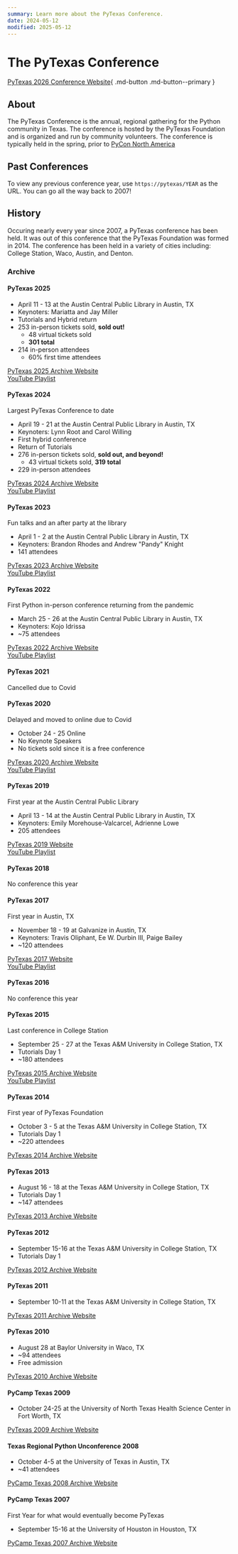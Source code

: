 ```yaml
---
summary: Learn more about the PyTexas Conference.
date: 2024-05-12
modified: 2025-05-12
---
```


# The PyTexas Conference

[PyTexas 2026 Conference Website](https://www.pytexas.org/2026){ .md-button .md-button--primary }

## About

The PyTexas Conference is the annual, regional gathering for the Python community 
in Texas. The conference is hosted by the PyTexas Foundation and is organized 
and run by community volunteers. The conference is typically held in the spring,
prior to [PyCon North America](https://us.pycon.org)

## Past Conferences

To view any previous conference year, use `https://pytexas/YEAR` as the URL. You can
go all the way back to 2007!

## History
Occuring nearly every year since 2007, a PyTexas conference has been held. It was 
out of this conference that the PyTexas Foundation was formed in 2014. The conference
has been held in a variety of cities including: College Station, Waco, Austin,
and Denton.

### Archive

#### PyTexas 2025

- April 11 - 13 at the Austin Central Public Library in Austin, TX
- Keynoters: Mariatta and Jay Miller
- Tutorials and Hybrid return
- 253 in-person tickets sold, **sold out!**
  - 48 virtual tickets sold
  - **301 total**
- 214 in-person attendees
  - 60% first time attendees


[PyTexas 2025 Archive Website](https://pytexas.org/2025)  
[YouTube Playlist](https://www.youtube.com/playlist?list=PL0MRiRrXAvRiSmPn_LDdhDbtZwu6g4xct)

#### PyTexas 2024
Largest PyTexas Conference to date

- April 19 - 21 at the Austin Central Public Library in Austin, TX
- Keynoters: Lynn Root and Carol Willing
- First hybrid conference
- Return of Tutorials
- 276 in-person tickets sold,  **sold out, and beyond!**
    - 43 virtual tickets sold, **319 total**
- 229 in-person attendees


[PyTexas 2024 Archive Website](https://pytexas.org/2024)  
[YouTube Playlist](https://www.youtube.com/playlist?list=PL0MRiRrXAvRjMAfx42eiokiAmfclUX-6S)

#### PyTexas 2023
Fun talks and an after party at the library

- April 1 - 2 at the Austin Central Public Library in Austin, TX
- Keynoters: Brandon Rhodes and Andrew "Pandy" Knight
- 141 attendees

[PyTexas 2023 Archive Website](https://pytexas.org/2023)  
[YouTube Playlist](https://www.youtube.com/playlist?list=PL0MRiRrXAvRhiru4h8fVF987v5tdLlr1X)

#### PyTexas 2022
First Python in-person conference returning from the pandemic

- March 25 - 26 at the Austin Central Public Library in Austin, TX
- Keynoters: Kojo Idrissa
- ~75 attendees

[PyTexas 2022 Archive Website](https://pytexas.org/2022/)  
[YouTube Playlist](https://www.youtube.com/playlist?list=PL0MRiRrXAvRhuVf-g4o3IO0jmpLQgubZK)

#### PyTexas 2021
Cancelled due to Covid

#### PyTexas 2020
Delayed and moved to online due to Covid

- October 24 - 25 Online
- No Keynote Speakers
- No tickets sold since it is a free conference

[PyTexas 2020 Archive Website](https://pytexas.org/2020)  
[YouTube Playlist](https://www.youtube.com/watch?v=FdXS-NpxtSo&list=PL0MRiRrXAvRgAFCdfHUcw8PNPqS7ux_BK)

#### PyTexas 2019
First year at the Austin Central Public Library

- April 13 - 14 at the Austin Central Public Library in Austin, TX
- Keynoters: Emily Morehouse-Valcarcel, Adrienne Lowe
- 205 attendees

[PyTexas 2019 Website](https://2019.pytexas.org/)  
[YouTube Playlist](https://www.youtube.com/playlist?list=PL0MRiRrXAvRgQXU8_8rjsgpE4EQaWc2so)

#### PyTexas 2018
No conference this year

#### PyTexas 2017
First year in Austin, TX

- November 18 - 19 at Galvanize in Austin, TX
- Keynoters: Travis Oliphant, Ee W. Durbin III, Paige Bailey
- ~120 attendees

[PyTexas 2017 Website](https://2017.pytexas.org/)  
[YouTube Playlist](https://www.youtube.com/playlist?list=PL0MRiRrXAvRiwQUUwTTh5g8rhbQyYlubo)

#### PyTexas 2016
No conference this year

#### PyTexas 2015
Last conference in College Station

- September 25 - 27 at the Texas A&M University in College Station, TX
- Tutorials Day 1
- ~180 attendees

[PyTexas 2015 Archive Website](https://pytexas.org/2015/)  
[YouTube Playlist](https://www.youtube.com/playlist?list=PL0MRiRrXAvRggP9ge7T_FCkYWZVAy_KEX)

#### PyTexas 2014
First year of PyTexas Foundation

- October 3 - 5 at the Texas A&M University in College Station, TX
- Tutorials Day 1
- ~220 attendees

[PyTexas 2014 Archive Website](https://pytexas.org/2014/)

#### PyTexas 2013

- August 16 - 18 at the Texas A&M University in College Station, TX
- Tutorials Day 1
- ~147 attendees

[PyTexas 2013 Archive Website](https://pytexas.org/2013/)

#### PyTexas 2012

- September 15-16 at the Texas A&M University in College Station, TX
- Tutorials Day 1

[PyTexas 2012 Archive Website](https://web.archive.org/web/20121119035342/http://www.pytexas.org/2012/)

#### PyTexas 2011

- September 10-11 at the Texas A&M University in College Station, TX

[PyTexas 2011 Archive Website](https://web.archive.org/web/20110923123355/http://www.pytexas.org/2011/)

#### PyTexas 2010

- August 28 at Baylor University in Waco, TX
- ~94 attendees
- Free admission

[PyTexas 2010 Archive Website](https://web.archive.org/web/20100820002737/http://pytexas.org/PyTexasHome)

#### PyCamp Texas 2009

- October 24-25 at the University of North Texas Health Science Center in Fort Worth, TX

[PyTexas 2009 Archive Website](http://web.archive.org/web/20091115065924/http://pycamp.python.org/Texas/HomePage)

#### Texas Regional Python Unconference 2008

- October 4-5 at the University of Texas in Austin, TX
- ~41 attendees

[PyCamp Texas 2008 Archive Website](http://web.archive.org/web/20081218000930/http://scipy.org/TXUncon2008)

#### PyCamp Texas 2007
First Year for what would eventually become PyTexas

- September 15-16 at the University of Houston in Houston, TX

[PyCamp Texas 2007 Archive Website](http://web.archive.org/web/20071212120001/http://pycamp.python.org/Texas/HomePage)

